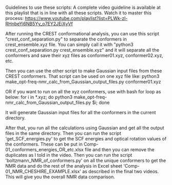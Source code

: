 Guidelines to use these scripts:
A complete video guideline is available at this playlist that is in line with all these scripts. Watch it to master this process:
https://www.youtube.com/playlist?list=PLWk-zl-RHnbeYi6NB5Yy_o7EY2JEiXyVf


After running the CREST conformational analysis, you can use this script "crest_conf_separation.py" to separate the conformers in crest_ensemble.xyz file.
You can simply call it with "python3 crest_conf_separation.py crest_ensemble.xyz" and it will separate all the conformers and save their xyz files as conformer01.xyz, conformer02.xyz, etc.

Then you can use the other script to make Gaussian input files from these CREST conformers. That script can be used on one xyz file like:
python3 make_opt-freq-nmr_calc_from_Gaussian_output_files.py conformer01.xyz

OR if you want to run on all the xyz conformers, use with bash for loop as below:
for i in *.xyz; do python3 make_opt-freq-nmr_calc_from_Gaussian_output_files.py $i; done

It will generate Gaussian input files for all the conformers in the current directory.

After that, you run all the calculations using Gaussian and get all the output files in the same directory. Then you can run the script 'get_SCF_energies.py' to get the SCF energies and optical rotation values of the conformers. These can be put in Comp-01_conformers_energies_OR_etc.xlsx file and then you can remove the duplicates as I told in the video.
Then you can run the script 'boltzmann_NMR_of_conformers.py' on all the unique conformers to get the NMR data and do the rest of the analysis in Excel sheet 'Comp-01_NMR_CHESHIRE_EXAMPLE.xlsx' as described in the final two videos.
This will give you the overall NMR data comparison.
